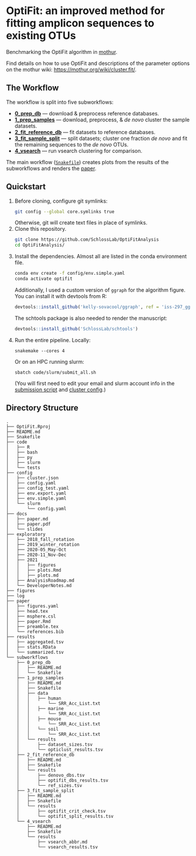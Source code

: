 # OptiFit: an improved method for fitting amplicon sequences to existing OTUs

Benchmarking the OptiFit algorithm in [mothur](https://github.com/mothur/mothur).

Find details on how to use OptiFit and descriptions of the parameter
options on the mothur wiki: https://mothur.org/wiki/cluster.fit/.

## The Workflow

The workflow is split into five subworkflows:

- **[0_prep_db](subworkflows/0_prep_db)** — download & preprocess reference
    databases.
- **[1_prep_samples](subworkflows/1_prep_samples)** — download, preprocess, &
    _de novo_ cluster the sample datasets.
- **[2_fit_reference_db](subworkflows/2_fit_reference_db)** — fit datasets to
    reference databases.
- **[3_fit_sample_split](subworkflows/3_fit_sample_split)** — split datasets;
    cluster one fraction _de novo_ and fit the remaining sequences to the
    _de novo_ OTUs.
- **[4_vsearch](subworkflows/4_vsearch)** — run vsearch clustering for
    comparison.

The main workflow ([`Snakefile`](Snakefile)) creates plots from the results of
the subworkflows and renders the [paper](paper).

## Quickstart

1. Before cloning, configure git symlinks:
    ```bash
    git config --global core.symlinks true
    ```
    Otherwise, git will create text files in place of symlinks.
1. Clone this repository.
    ```bash
    git clone https://github.com/SchlossLab/OptiFitAnalysis
    cd OptiFitAnalysis/
    ```
1. Install the dependencies.
    Almost all are listed in the conda environment file.
    ```bash
    conda env create -f config/env.simple.yaml
    conda activate optifit
    ```
    Additionally, I used a custom version of `ggraph` for the algorithm figure.
    You can install it with devtools from R:
    ```r
    devtools::install_github('kelly-sovacool/ggraph', ref = 'iss-297_ggtext')
    ```
    The schtools package is also needed to render the manuscript:
    ```r
    devtools::install_github('SchlossLab/schtools')
    ```
1. Run the entire pipeline.
    Locally:
    ```
    snakemake --cores 4
    ```
    Or on an HPC running slurm:
    ```
    sbatch code/slurm/submit_all.sh
    ```
    (You will first need to edit your email and slurm account info in the
    [submission script](code/slurm/submit.sh)
    and [cluster config](config/cluster.json).)

## Directory Structure

```
.
├── OptiFit.Rproj
├── README.md
├── Snakefile
├── code
│   ├── R
│   ├── bash
│   ├── py
│   ├── slurm
│   └── tests
├── config
│   ├── cluster.json
│   ├── config.yaml
│   ├── config_test.yaml
│   ├── env.export.yaml
│   ├── env.simple.yaml
│   └── slurm
│       └── config.yaml
├── docs
│   ├── paper.md
│   ├── paper.pdf
│   └── slides
├── exploratory
│   ├── 2018_fall_rotation
│   ├── 2019_winter_rotation
│   ├── 2020-05_May-Oct
│   ├── 2020-11_Nov-Dec
│   ├── 2021
│   │   ├── figures
│   │   ├── plots.Rmd
│   │   ├── plots.md
│   ├── AnalysisRoadmap.md
│   └── DeveloperNotes.md
├── figures
├── log
├── paper
│   ├── figures.yaml
│   ├── head.tex
│   ├── msphere.csl
│   ├── paper.Rmd
│   ├── preamble.tex
│   └── references.bib
├── results
│   ├── aggregated.tsv
│   ├── stats.RData
│   └── summarized.tsv
└── subworkflows
    ├── 0_prep_db
    │   ├── README.md
    │   └── Snakefile
    ├── 1_prep_samples
    │   ├── README.md
    │   ├── Snakefile
    │   ├── data
    │   │   ├── human
    │   │       └── SRR_Acc_List.txt
    │   │   ├── marine
    │   │       └── SRR_Acc_List.txt
    │   │   ├── mouse
    │   │       └── SRR_Acc_List.txt
    │   │   └── soil
    │   │       └── SRR_Acc_List.txt
    │   └── results
    │       ├── dataset_sizes.tsv
    │       └── opticlust_results.tsv
    ├── 2_fit_reference_db
    │   ├── README.md
    │   ├── Snakefile
    │   └── results
    │       ├── denovo_dbs.tsv
    │       ├── optifit_dbs_results.tsv
    │       └── ref_sizes.tsv
    ├── 3_fit_sample_split
    │   ├── README.md
    │   ├── Snakefile
    │   └── results
    │       ├── optifit_crit_check.tsv
    │       └── optifit_split_results.tsv
    └── 4_vsearch
        ├── README.md
        ├── Snakefile
        └── results
            ├── vsearch_abbr.md
            └── vsearch_results.tsv

```